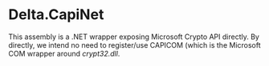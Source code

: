 Delta.CapiNet
=============

This assembly is a .NET wrapper exposing Microsoft Crypto API directly. By directly, we intend no need to register/use CAPICOM 
(which is the Microsoft COM wrapper around _crypt32.dll_.